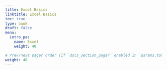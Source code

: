 ```yaml
---
title: Excel Basics
linktitle: Excel Basics
toc: true
type: book
draft: false
menu:
  intro_pa:
    name: Excel
    weight: 40

# Prev/next pager order (if `docs_section_pager` enabled in `params.toml`)
weight: 40
---
```

